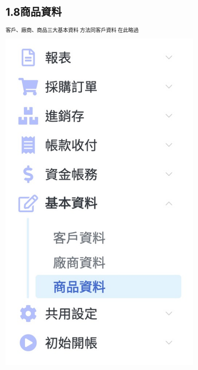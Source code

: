 # 1.8商品資料

客戶、廠商、商品三大基本資料  方法同客戶資料 在此略過

![pic1.8.1&#x5EE0;&#x5546;&#x8CC7;&#x6599;&#x76EE;&#x9304;&#x4F4D;&#x7F6E; &#x3010;&#x57FA;&#x672C;&#x8CC7;&#x6599;&#x3011;-&amp;gt;&#x3010;&#x5EE0;&#x5546;&#x8CC7;&#x6599;&#x3011;](../.gitbook/assets/jie-tu-20191130-shang-wu-2.05.29.jpg)

